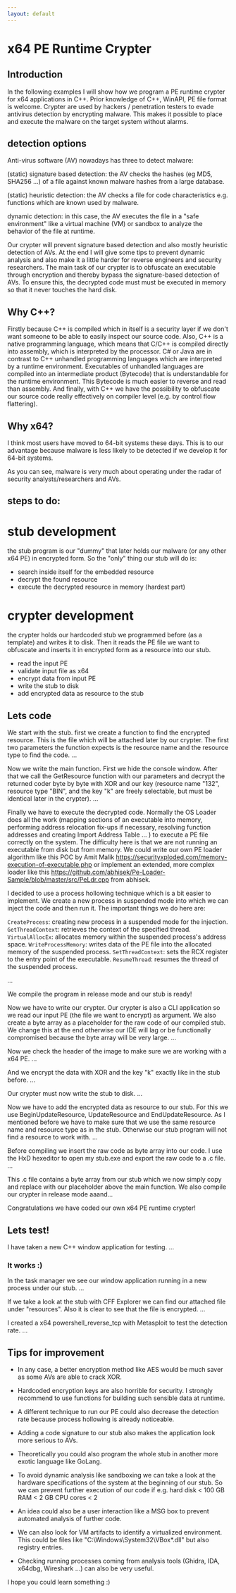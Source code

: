 ```yaml
---
layout: default
---
```


# x64 PE Runtime Crypter

## Introduction

In the following examples I will show how we program a PE runtime crypter for x64 applications in C++.
Prior knowledge of C++, WinAPI, PE file format is welcome.
Crypter are used by hackers / penetration testers to evade antivirus detection by encrypting malware. This makes it possible to place and execute the malware on the target system without alarms.

## detection options

Anti-virus software (AV) nowadays has three to detect malware:

(static) signature based detection: the AV checks the hashes (eg MD5, SHA256 ...) of a file against known malware hashes from a large database.

(static) heuristic detection: the AV checks a file for code characteristics e.g. functions which are known used by malware.

dynamic detection: in this case, the AV executes the file in a "safe environment" like a virtual machine (VM) or sandbox to analyze the behavior of the file at runtime.

Our crypter will prevent signature based detection and also mostly heuristic detection of AVs.
At the end I will give some tips to prevent dynamic analysis and also make it a little harder for reverse engineers and security researchers.
The main task of our crypter is to obfuscate an executable through encryption and thereby bypass the signature-based detection of AVs. To ensure this, the decrypted code must must be executed in memory so that it never touches the hard disk.

## Why C++?
Firstly because C++ is compiled which in itself is a security layer if we don't want someone to be able to easily inspect our source code. Also, C++ is a native programming language, which means that C/C++ is compiled directly into assembly, which is interpreted by the processor. C# or Java are in contrast to C++ unhandled programming languages which are interpreted by a runtime environment. Executables of unhandled languages are compiled into an intermediate product (Bytecode) that is understandable for the runtime environment.
This Bytecode is much easier to reverse and read than assembly.
And finally, with C++ we have the possibility to obfuscate our source code really effectively on compiler level (e.g. by control flow flattering).

## Why x64?
I think most users have moved to 64-bit systems these days.
This is to our advantage because malware is less likely to be detected if we develop it for 64-bit systems.

As you can see, malware is very much about operating under the radar of security analysts/researchers and AVs.

## steps to do:

# stub development
the stub program is our "dummy" that later holds our malware (or any other x64 PE) in encrypted form. So the "only" thing our stub will do is:
- search inside itself for the embedded resource
- decrypt the found resource
- execute the decrypted resource in memory (hardest part)


# crypter development
the crypter holds our hardcoded stub we programmed before (as a template) and writes it to disk. Then it reads the PE file we want to obfuscate and inserts it in encrypted form as a resource into our stub.
- read the input PE 
- validate input file as x64
- encrypt data from input PE
- write the stub to disk
- add encrypted data as resource to the stub


## Lets code

We start with the stub. first we create a function to find the encrypted resource. This is the file which will be attached later by our crypter. The first two parameters the function expects is the resource name and the resource type to find the code. 
...


Now we write the main function. First we hide the console window. After that we call
the GetResource function with our parameters and decrypt the returned coder byte by byte with XOR and our key (resource name "132", resource type "BIN", and the key "k" are freely selectable, but must be identical later in the crypter).
...


Finally we have to execute the decrypted code. Normally the OS Loader does all the work (mapping sections of an executable into memory, performing address relocation fix-ups if necessary, resolving function addresses and creating Import Address Table ... ) to execute a PE file correctly on the system. The difficulty here is that we are not running an executable from disk but from memory.
We could write our own PE loader algorithm like this POC by Amit Malik https://securityxploded.com/memory-execution-of-executable.php
or implement an extended, more complex loader like this https://github.com/abhisek/Pe-Loader-Sample/blob/master/src/PeLdr.cpp from abhisek.

I decided to use a process hollowing technique which is a bit easier to implement.
We create a new process in suspended mode into which we can inject the code and then run it.
The important things we do here are:

`CreateProcess`: creating new process in a suspended mode for the injection.
`GetThreadContext`: retrieves the context of the specified thread.
`VirtualAllocEx`: allocates memory within the suspended process's address space.
`WriteProcessMemory`: writes data of the PE file into the allocated memory of the suspended process.
`SetThreadContext`: sets the RCX register to the entry point of the executable.
`ResumeThread`: resumes the thread of the suspended process.

...

We compile the program in release mode and our stub is ready!


Now we have to write our crypter. Our crypter is also a CLI application so we read our input PE (the file we want to encrypt) as argument.
We also create a byte array as a placeholder for the raw code of our compiled stub.
We change this at the end otherwise our IDE will lag or be functionally compromised because the byte array will be very large.
...

Now we check the header of the image to make sure we are working with a x64 PE.
...

And we encrypt the data with XOR and the key "k" exactly like in the stub before.
...

Our crypter must now write the stub to disk.
...

Now we have to add the encrypted data as resource to our stub. For this we use BeginUpdateResource, UpdateResource and EndUpdateResource. As I mentioned before we have to make sure that we use the same resource name and resource type as in the stub. Otherwise our stub program will not find a resource to work with.
...

Before compiling we insert the raw code as byte array into our code.
I use the HxD hexeditor to open my stub.exe and export the raw code to a .c file.
...

This .c file contains a byte array from our stub which we now simply copy and replace with our placeholder above the main function.
We also compile our crypter in release mode aaand...

Congratulations we have coded our own x64 PE runtime crypter!

## Lets test!
I have taken a new C++ window application for testing.
...

### It works :)

In the task manager we see our window application running in a new process under our stub.
...

If we take a look at the stub with CFF Explorer we can find our attached file under "resources". Also it is clear to see that the file is encrypted.
...

I created a x64 powershell_reverse_tcp with Metasploit to test the detection rate.
...

## Tips for improvement
- In any case, a better encryption method like AES would be much saver as some AVs are able to crack XOR. 
- Hardcoded encryption keys are also horrible for security. I strongly recommend to use functions for building such sensible data at runtime.
- A different technique to run our PE could also decrease the detection rate because process hollowing is already noticeable.
- Adding a code signature to our stub also makes the application look more serious to AVs.
- Theoretically you could also program the whole stub in another more exotic language like GoLang.


- To avoid dynamic analysis like sandboxing we can take a look at the hardware specifications of the system at the beginning of our stub. So we can prevent further execution of our code if e.g.
hard disk < 100 GB
RAM < 2 GB
CPU cores < 2

- An idea could also be a user interaction like a MSG box to prevent automated analysis of further code.

- We can also look for VM artifacts to identify a virtualized environment.
This could be files like "C:\Windows\System32\VBox*.dll" but also registry entries.

- Checking running processes coming from analysis tools (Ghidra, IDA, x64dbg, Wireshark ...) can also be very useful.

I hope you could learn something :)
